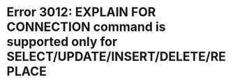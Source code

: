 # Error 3012: EXPLAIN FOR CONNECTION command is supported only for SELECT/UPDATE/INSERT/DELETE/REPLACE

